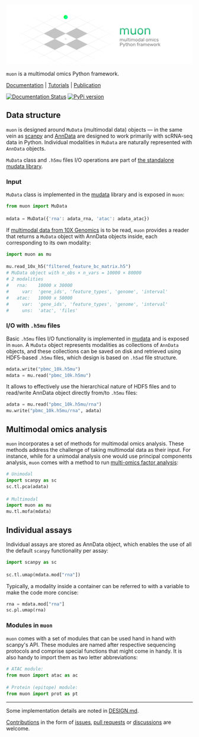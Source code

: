 <img src="./docs/img/muon_header.png" data-canonical-src="./docs/img/muon_header.png" width="700"/>

`muon` is a multimodal omics Python framework. 

[Documentation](https://muon.readthedocs.io/) | [Tutorials](https://muon-tutorials.readthedocs.io/) | [Publication](https://genomebiology.biomedcentral.com/articles/10.1186/s13059-021-02577-8)

[![Documentation Status](https://readthedocs.org/projects/muon/badge/?version=latest)](http://muon.readthedocs.io/?badge=latest)
[![PyPi version](https://img.shields.io/pypi/v/muon)](https://pypi.org/project/muon)

## Data structure

`muon` is designed around `MuData` (multimodal data) objects — in the same vein as [scanpy](https://github.com/theislab/scanpy) and [AnnData](https://github.com/theislab/anndata) are designed to work primarily with scRNA-seq data in Python. Individual modalities in `MuData` are naturally represented with `AnnData` objects.

`MuData` class and `.h5mu` files I/O operations are part of [the standalone mudata library](https://github.com/scverse/mudata).

### Input

`MuData` class is implemented in the [mudata](https://github.com/scverse/mudata) library and is exposed in `muon`:

```py
from muon import MuData

mdata = MuData({'rna': adata_rna, 'atac': adata_atac})
```

If [multimodal data from 10X Genomics](https://support.10xgenomics.com/single-cell-multiome-atac-gex/software/pipelines/latest/output/overview) is to be read, `muon` provides a reader that returns a `MuData` object with AnnData objects inside, each corresponding to its own modality:

```py
import muon as mu

mu.read_10x_h5("filtered_feature_bc_matrix.h5")
# MuData object with n_obs × n_vars = 10000 × 80000 
# 2 modalities
#   rna:	10000 x 30000
#     var:	'gene_ids', 'feature_types', 'genome', 'interval'
#   atac:	10000 x 50000
#     var:	'gene_ids', 'feature_types', 'genome', 'interval'
#     uns:	'atac', 'files'
```

### I/O with `.h5mu` files

Basic `.h5mu` files I/O functionality is implemented in [mudata](https://github.com/scverse/mudata) and is exposed in `muon`. A `MuData` object represents modalities as collections of `AnnData` objects, and these collections can be saved on disk and retrieved using HDF5-based `.h5mu` files, which design is based on `.h5ad` file structure.

```py
mdata.write("pbmc_10k.h5mu")
mdata = mu.read("pbmc_10k.h5mu")
```

It allows to effectively use the hierarchical nature of HDF5 files and to read/write AnnData object directly from/to `.h5mu` files:

```py
adata = mu.read("pbmc_10k.h5mu/rna")
mu.write("pbmc_10k.h5mu/rna", adata)
```

## Multimodal omics analysis

`muon` incorporates a set of methods for multimodal omics analysis. These methods address the challenge of taking multimodal data as their input. For instance, while for a unimodal analysis one would use principal components analysis, `muon` comes with a method to run [multi-omics factor analysis](https://github.com/bioFAM/MOFA2):

```py
# Unimodal
import scanpy as sc
sc.tl.pca(adata)

# Multimodal
import muon as mu
mu.tl.mofa(mdata)
``` 

## Individual assays

Individual assays are stored as AnnData object, which enables the use of all the default `scanpy` functionality per assay:

```py
import scanpy as sc

sc.tl.umap(mdata.mod["rna"])
```

Typically, a modality inside a container can be referred to with a variable to make the code more concise:

```py
rna = mdata.mod["rna"]
sc.pl.umap(rna)
```

### Modules in `muon`

`muon` comes with a set of modules that can be used hand in hand with scanpy's API. These modules are named after respective sequencing protocols and comprise special functions that might come in handy. It is also handy to import them as two letter abbreviations:

```py
# ATAC module:
from muon import atac as ac

# Protein (epitope) module:
from muon import prot as pt
```

---

Some implementation details are noted in [DESIGN.md](./DESIGN.md). 

[Contributions](./CONTRIBUTING.md) in the form of [issues](https://github.com/scverse/muon/issues), [pull requests](https://github.com/scverse/muon/pulls) or [discussions](https://github.com/scverse/muon/discussions) are welcome.
